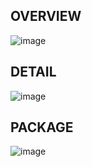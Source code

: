 ## OVERVIEW

![image](https://cloud.githubusercontent.com/assets/1619279/22614806/a6490b82-ea3c-11e6-8090-30577a03732f.png)

## DETAIL

![image](https://cloud.githubusercontent.com/assets/1619279/22614815/cd7fc43e-ea3c-11e6-8f2d-7fd45395e3ca.png)

## PACKAGE

![image](https://cloud.githubusercontent.com/assets/1619279/22614800/674c9df4-ea3c-11e6-9c4f-2d88327ab950.png)

